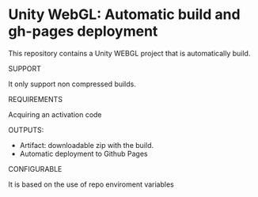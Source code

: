 # Unity WebGL: Automatic build and gh-pages deployment

This repository contains a Unity WEBGL project that is automatically build.

SUPPORT

It only support non compressed builds.

REQUIREMENTS

Acquiring an activation code

OUTPUTS:

- Artifact: downloadable zip with the build.
- Automatic deployment to Github Pages

CONFIGURABLE

It is based on the use of repo enviroment variables
